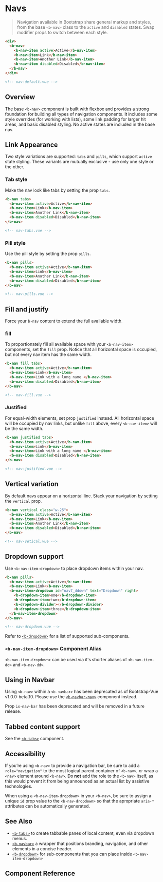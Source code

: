 # Navs

> Navigation available in Bootstrap share general markup and styles,
from the base `<b-nav>` class to the `active` and `disabled` states.
Swap modifier props to switch between each style.

```html
<div>
  <b-nav>
    <b-nav-item active>Active</b-nav-item>
    <b-nav-item>Link</b-nav-item>
    <b-nav-item>Another Link</b-nav-item>
    <b-nav-item disabled>Disabled</b-nav-item>
  </b-nav>
</div>

<!-- nav-default.vue -->
```

## Overview

The base `<b-nav>` component is built with flexbox and provides a strong
foundation for building all types of navigation components. It includes
some style overrides (for working with lists), some link padding for larger
hit areas, and basic disabled styling. No active states are included in the base nav.

## Link Appearance

Two style variations are supported: `tabs` and `pills`, which support `active` state styling.
These variants are mutually exclusive - use only one style or the other.

### Tab style

Make the nav look like tabs by setting the prop `tabs`.

```html
<b-nav tabs>
  <b-nav-item active>Active</b-nav-item>
  <b-nav-item>Link</b-nav-item>
  <b-nav-item>Another Link</b-nav-item>
  <b-nav-item disabled>Disabled</b-nav-item>
</b-nav>

<!-- nav-tabs.vue -->
```

### Pill style

Use the pill style by setting the prop `pills`.

```html
<b-nav pills>
  <b-nav-item active>Active</b-nav-item>
  <b-nav-item>Link</b-nav-item>
  <b-nav-item>Another Link</b-nav-item>
  <b-nav-item disabled>Disabled</b-nav-item>
</b-nav>

<!-- nav-pills.vue -->
```

## Fill and justify

Force your `b-nav` content to extend the full available width.

### fill

To proportionately fill all available space with your `<b-nav-item>` components,
set the `fill` prop. Notice that all horizontal space is occupied, but not
every nav item has the same width.

```html
<b-nav fill tabs>
  <b-nav-item active>Active</b-nav-item>
  <b-nav-item>Link</b-nav-item>
  <b-nav-item>Link with a long name </b-nav-item>
  <b-nav-item disabled>Disabled</b-nav-item>
</b-nav>

<!-- nav-fill.vue -->
```

### Justified

For equal-width elements, set prop `justified` instead. All horizontal space
will be occupied by nav links, but unlike `fill` above, every `<b-nav-item>`
will be the same width.

```html
<b-nav justified tabs>
  <b-nav-item active>Active</b-nav-item>
  <b-nav-item>Link</b-nav-item>
  <b-nav-item>Link with a long name </b-nav-item>
  <b-nav-item disabled>Disabled</b-nav-item>
</b-nav>

<!-- nav-justified.vue -->
```

## Vertical variation

By default navs appear on a horizontal line. Stack your navigation by setting
the `vertical` prop.

```html
<b-nav vertical class="w-25">
  <b-nav-item active>Active</b-nav-item>
  <b-nav-item>Link</b-nav-item>
  <b-nav-item>Another Link</b-nav-item>
  <b-nav-item disabled>Disabled</b-nav-item>
</b-nav>

<!-- nav-vetical.vue -->
```

## Dropdown support

Use `<b-nav-item-dropdown>` to place dropdown items within your nav.

```html
<b-nav pills>
  <b-nav-item active>Active</b-nav-item>
  <b-nav-item>Link</b-nav-item>
  <b-nav-item-dropdown id="nav7_ddown" text="Dropdown" right>
    <b-dropdown-item>one</b-dropdown-item>
    <b-dropdown-item>two</b-dropdown-item>
    <b-dropdown-divider></b-dropdown-divider>
    <b-dropdown-item>three</b-dropdown-item>
  </b-nav-item-dropdown>
</b-nav>

<!-- nav-dropdown.vue -->
```

Refer to [`<b-dropdown>`](../dropdown) for a list of supported sub-components.

### `<b-nav-item-dropdown>` Component Alias

`<b-nav-item-dropdown>` can be used via it's shorter aliases of `<b-nav-item-dd>` and `<b-nav-dd>`.


## Using in Navbar

Using `<b-nav>` within a `<b-navbar>` has been deprecated as of Bootstrap-Vue v1.0.0-beta.10.
Please use the [`<b-navbar-nav>`](/docs/components/navbar) component instead.

Prop `is-nav-bar` has been deprecated and will be removed in a future release.

## Tabbed content support

See the [`<b-tabs>`](./tabs) component.

## Accessibility
If you’re using `<b-nav>` to provide a navigation bar, be sure to add a
`role="navigation"` to the most logical parent container of `<b-nav>`, or wrap
a `<nav>` element around `<b-nav>`. Do **not** add the role to the `<b-nav>` itself,
as this would prevent it from being announced as an actual list by assistive technologies.

When using a `<b-nav-item-dropdown>` in your `<b-nav>`, be sure to assign a unique `id`
prop value to the `<b-nav-dropdown>` so that the apropriate `aria-*` attributes can
be automatically generated.

## See Also

- [`<b-tabs>`](/docs/components/tabs) to create tabbable panes of local content, even via dropdown menus.
- [`<b-navbar>`](/docs/components/navbar) a wrapper that positions branding, navigation, and other elements in a concise header.
- [`<b-dropdown>`](/docs/components/dropdown) for sub-components that you can place inside `<b-nav-item-dropdown>`

## Component Reference
